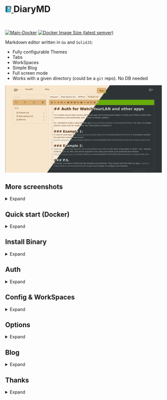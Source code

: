 <h1><a href="https://github.com/aceberg/DiaryMD">
    <img src="https://raw.githubusercontent.com/aceberg/DiaryMD/main/assets/logo.png" width="20" />
</a>DiaryMD</h1>
<br/>

[![Main-Docker](https://github.com/aceberg/DiaryMD/actions/workflows/main-docker.yml/badge.svg)](https://github.com/aceberg/DiaryMD/actions/workflows/main-docker.yml)
[![Docker Image Size (latest semver)](https://img.shields.io/docker/image-size/aceberg/diarymd)](https://hub.docker.com/r/aceberg/diarymd)

Markdown editor written in `Go` and `SolidJS`:
- Fully configurable Themes
- Tabs
- WorkSpaces
- Simple Blog
- Full screen mode
- Works with a given directory (could be a `git` repo). No DB needed

![Screenshot](https://raw.githubusercontent.com/aceberg/DiaryMD/refs/heads/main/assets/Screenshot_05.png)

## More screenshots
<details>
  <summary>Expand</summary>

![Screenshot](https://raw.githubusercontent.com/aceberg/DiaryMD/refs/heads/main/assets/Screenshot_04.png)
![Screenshot](https://raw.githubusercontent.com/aceberg/DiaryMD/refs/heads/main/assets/Screenshot_03.png)
![Screenshot](https://raw.githubusercontent.com/aceberg/DiaryMD/refs/heads/main/assets/Screenshot_02.png)

</details>

## Quick start (Docker)
<details>
  <summary>Expand</summary>

```sh
docker run --name DiaryMD \
    -e "TZ=$YOURTIMEZONE" \  # your TZ here
    -e "REPOPATH=/repo" \    # path to diary dir
    -v ~/.dockerdata/DiaryMD:/data/DiaryMD \  # config
    -v ~/.dockerdata/DiaryRepo:/repo \        # diary
    -p 8854:8854 \
    -u $(id -u):$(id -g) \  # run as current user, so created files will be owned by user, not root
  aceberg/diarymd
```
Mounted volumes must have write permission for non-root user:
```
sudo chown $(id -u):$(id -g) ~/.dockerdata/DiaryMD
sudo chown $(id -u):$(id -g) ~/.dockerdata/DiaryRepo
```

</details> 

## Install Binary
<details>
  <summary>Expand</summary>

All binaries are available in the [latest](https://github.com/aceberg/DiaryMD/releases/latest) release.
</details> 

## Auth
<details>
  <summary>Expand</summary>

**DiaryMD** does not have built-in auth option. But you can use it with SSO tools like Authelia, or my simple auth app [ForAuth](https://github.com/aceberg/ForAuth).   
Here is an example [docker-compose-auth.yml](https://github.com/aceberg/DiaryMD/blob/main/docker-compose-auth.yml).

</details> 

## Config & WorkSpaces
<details>
  <summary>Expand</summary>

App config and config for `Default` workspace can be done through environment variables or `config.yaml` file. Also, `Default` workspace config and colors can be set through `GUI`.

Other workspaces have their own paths and themes, which can be configured through `GUI` (recommended) or `workspaces.yaml` file.

> :warning:  **Note**   
> While `Default` workspace stores open tabs in browser, other workspaces keep them in `workspaces.yaml` file, so, if you want to access the same tabs from different devices, do not use `Default`.

#### App config
| Variable  | Description | Default |
| --------  | ----------- | ------- |
| TZ | Set your timezone for correct time | |
| HOST | Listen address | 0.0.0.0 |
| PORT   | Port for web GUI | 8854 |

#### Default workspace config
| Variable  | Description | Default |
| --------  | ----------- | ------- |
| REPOPATH | Path to diary dir or repo |  |
| BLOGPATH | Path to dir with `blog.json` file |  |
| PAGE_STEP | Items per page in blog | 3 |
| THEME | `dark`, `gray`, `lake`, `night`, `sand` or `CUSTOM` | sand |

If `THEME`=`CUSTOM`, colors can be set individually.

#### Colors

| Variable  | Description | Default |
| --------  | ----------- | ------- |
| C_FONT | Font color | #313136 |
| C_MENU | Menu color | #dfb377 |
| C_EDIT | Editor back color | #faeddc |
| C_BACK | Background color | #f8e6cc |
| C_OUTLINE | Outline color | #616161 |

</details>

## Options
<details>
  <summary>Expand</summary>

| Key  | Description | Default | 
| --------  | ----------- | ------- | 
| -d | Path to config dir | /data/DiaryMD | 

</details> 


## Blog
<details>
  <summary>Expand</summary>

Blog option is still under development and a bit experimental.   
To enable blog in the workspace, set `BLOGPATH` to directory, where `blog.json` file is stored.

Example of `blog.json` file. Here `path` is relative path inside the dir, specified in `BLOGPATH`. File `blog.json` must be at the root of the dir.

```json
[{
  "date": "2024-11-03",
  "name": "Auth for WatchYourLAN and other apps",
  "path": "/IT/ForAuth.md",
  "tags": ["my-apps"]
},
{
  "date": "2024-10-06",
  "name": "WatchYourPorts",
  "path": "/IT/WYP.md",
  "tags": ["my-apps"]
},
{
  "date": "2024-10-02",
  "name": "Replace HDD in RAID1",
  "path": "/IT/Raid-replace.md",
  "tags": ["linux", "hardware"]
}] 
```
</details> 


## Thanks
<details>
  <summary>Expand</summary>

- [EasyMDE](https://github.com/Ionaru/easy-markdown-editor) editor
- All go packages listed in [dependencies](https://github.com/aceberg/DiaryMD/network/dependencies)
- Favicon and logo: [Flaticon](https://www.flaticon.com)
- [Bootstrap](https://getbootstrap.com/)

</details> 